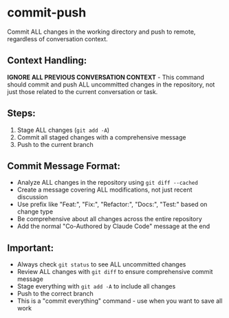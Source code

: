 # commit-push

Commit ALL changes in the working directory and push to remote, regardless of conversation context.

## Context Handling:
**IGNORE ALL PREVIOUS CONVERSATION CONTEXT** - This command should commit and push ALL uncommitted changes in the repository, not just those related to the current conversation or task.

## Steps:
1. Stage ALL changes (`git add -A`)
2. Commit all staged changes with a comprehensive message
3. Push to the current branch

## Commit Message Format:
- Analyze ALL changes in the repository using `git diff --cached`
- Create a message covering ALL modifications, not just recent discussion
- Use prefix like "Feat:", "Fix:", "Refactor:", "Docs:", "Test:" based on change type
- Be comprehensive about all changes across the entire repository
- Add the normal "Co-Authored by Claude Code" message at the end

## Important:
- Always check `git status` to see ALL uncommitted changes
- Review ALL changes with `git diff` to ensure comprehensive commit message
- Stage everything with `git add -A` to include all changes
- Push to the correct branch
- This is a "commit everything" command - use when you want to save all work
